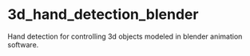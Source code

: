 # 3d_hand_detection_blender
Hand detection for controlling 3d objects modeled in blender animation software.
